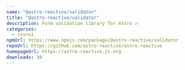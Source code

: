 ```yaml
---
name: "@astro-reactive/validator"
title: "@astro-reactive/validator"
description: Form validation library for Astro 🔥
categories:
  - css+ui
npmUrl: https://www.npmjs.com/package/@astro-reactive/validator
repoUrl: https://github.com/astro-reactive/astro-reactive
homepageUrl: https://astro-reactive.js.org
downloads: 38
---
```

